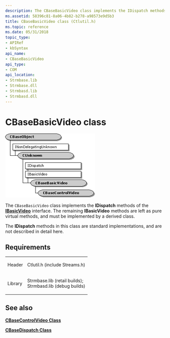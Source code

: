 ```yaml
---
description: The CBaseBasicVideo class implements the IDispatch methods of the IBasicVideo interface. The remaining IBasicVideo methods are left as pure virtual methods, and must be implemented by a derived class.
ms.assetid: 58396c81-8a06-4b82-b278-a98573e9d5b3
title: CBaseBasicVideo class (Ctlutil.h)
ms.topic: reference
ms.date: 05/31/2018
topic_type: 
- APIRef
- kbSyntax
api_name: 
- CBaseBasicVideo
api_type: 
- COM
api_location: 
- Strmbase.lib
- Strmbase.dll
- Strmbasd.lib
- Strmbasd.dll
---
```


# CBaseBasicVideo class

![cbasebasicvideo class hierarchy](images/wctrl02.png)

The `CBaseBasicVideo` class implements the **IDispatch** methods of the [**IBasicVideo**](/windows/desktop/api/Control/nn-control-ibasicvideo) interface. The remaining **IBasicVideo** methods are left as pure virtual methods, and must be implemented by a derived class.

The **IDispatch** methods in this class are standard implementations, and are not described in detail here.

## Requirements



|                    |                                                                                                                                                                                            |
|--------------------|--------------------------------------------------------------------------------------------------------------------------------------------------------------------------------------------|
| Header<br/>  | <dl> <dt>Ctlutil.h (include Streams.h)</dt> </dl>                                                                                   |
| Library<br/> | <dl> <dt>Strmbase.lib (retail builds); </dt> <dt>Strmbasd.lib (debug builds)</dt> </dl> |



## See also

<dl> <dt>

[**CBaseControlVideo Class**](cbasecontrolvideo.md)
</dt> <dt>

[**CBaseDispatch Class**](cbasedispatch.md)
</dt> </dl>

 

 




